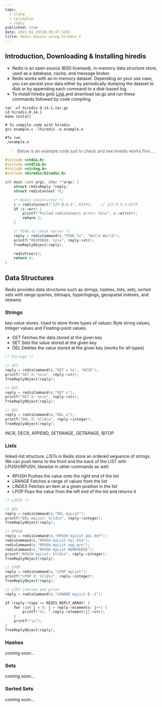```yaml
---
tags:
  - clang
  - cplusplus
  - redis
published: true
date: 2021-02-19T20:39:47.528Z
title: Redis basics using hiredis C
---
```

## Introduction, Downloading & Installing hiredis

* Redis is an open source (BSD licensed), in-memory data structure store, used as a database, cache, and message broker.
* Redis works with an in-memory dataset. Depending on your use case, you can persist your data either by periodically dumping the dataset to disk or by appending each command to a disk-based log.
* To install hiredis goto [Link ](https://github.com/redis/hiredis/releases/tag/v0.14.1)and download tar.gz and run these commands followed by code compiling

```shell
tar -xf hiredis-0.14.1.tar.gz
cd hiredis-0.14.1
make install

# To compile code with hiredis
gcc example.c -lhiredis -o example.o

#To run
./example.o
```



> Below is an example code just to check and see hiredis works fine ... 

```c
#include <stdio.h>
#include <stdlib.h>
#include <string.h>
#include <hiredis/hiredis.h>

int main (int argc, char **argv) {
    struct redisReply *reply;
    struct redisContext *c;

    /* Redis Constructor */
    c = redisConnect("127.0.0.1", 6379);    // 127.0.0.1:6379
    if (c->err) {
        printf("Failed redisConnect error: %s\n", c->errstr);
        return 1;
    }

    /* PING to check server */
    reply = redisCommand(c,"PING %s", "Hello World");
    printf("RESPONSE: %s\n", reply->str);
    freeReplyObject(reply);

    redisFree(c);
    return 0;
}
```



## Data Structures

Redis provides data structures such as strings, hashes, lists, sets, sorted sets with range queries, bitmaps, hyperloglogs, geospatial indexes, and streams.



### Strings

key-value stores. Used to store three types of values: Byte string values, Integer values and Floating-point values.

* GET Fetches the data stored at the given key
* SET Sets the value stored at the given key
* DEL Deletes the value stored at the given key (works for all types)

```c
/* Strings */

// SET
reply = redisCommand(c,"SET x %s", "NICE");
printf("SET X: %s\n", reply->str);
freeReplyObject(reply);

// GET
reply = redisCommand(c,"GET x");
printf("GET X: %s\n", reply->str);
freeReplyObject(reply);

// DEL
reply = redisCommand(c,"DEL x");
printf("DEL X: %lld\n", reply->integer);
freeReplyObject(reply);

```

INCR, DECR, APPEND, SETRANGE, GETRANGE, BITOP

### Lists

linked-list structure. LISTs in Redis store an ordered sequence of strings. We can push items to the front and the back of the LIST with LPUSH/RPUSH, likewise in other commands as well.

* RPUSH Pushes the value onto the right end of the list
* LRANGE Fetches a range of values from the list
* LINDEX Fetches an item at a given position in the list
* LPOP Pops the value from the left end of the list and returns it

```c
/* LISTS */

// DEL
reply = redisCommand(c,"DEL myList");
printf("DEL myList: %lld\n", reply->integer);
freeReplyObject(reply);

// RPUSH
reply = redisCommand(c,"RPUSH myList abc.def");
redisCommand(c,"RPUSH myList hij.klm");
redisCommand(c,"RPUSH myList nop.qrs");
redisCommand(c,"RPUSH myList REMOVEEEE");
printf("RPUSH myList: %lld\n", reply->integer);
freeReplyObject(reply);

// LPOP
reply = redisCommand(c,"LPOP myList");
printf("LPOP X: %lld\n", reply->integer);
freeReplyObject(reply);

// LIST iterate and print
reply = redisCommand(c,"LRANGE myList 0 -1");

if (reply->type == REDIS_REPLY_ARRAY) {
    for (int j = 0; j < reply->elements; j++) {
        printf("%s, ",reply->element[j]->str);
    }
    printf("\n");
}
freeReplyObject(reply);
```



### Hashes

coming soon...



### Sets

coming soon...



### Sorted Sets

coming soon...